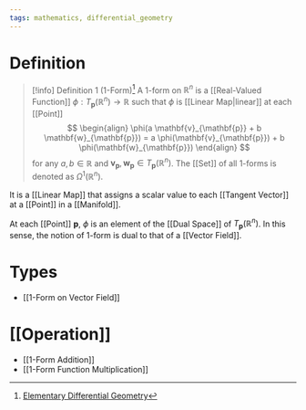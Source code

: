 ```yaml
---
tags: mathematics, differential_geometry
---
```


# Definition

> [!info] Definition 1 (1-Form)[^1]
> A 1-form on $\mathbb{R}^n$ is a [[Real-Valued Function]] $\phi: T_{\mathbf{p}}(\mathbb{R}^n) \rightarrow \mathbb{R}$ such that $\phi$ is [[Linear Map|linear]] at each [[Point]]
> $$
> \begin{align}
> \phi(a \mathbf{v}_{\mathbf{p}} + b \mathbf{w}_{\mathbf{p}}) = a \phi(\mathbf{v}_{\mathbf{p}}) + b \phi(\mathbf{w}_{\mathbf{p}})
> \end{align}
> $$
> for any $a, b \in \mathbb{R}$ and $\mathbf{v}_{\mathbf{p}}, \mathbf{w}_{\mathbf{p}} \in T_{\mathbf{p}}(\mathbb{R}^n)$.
> The [[Set]] of all 1-forms is denoted as $\Omega^1(\mathbb{R}^n)$.

It is a [[Linear Map]] that assigns a scalar value to each [[Tangent Vector]] at a [[Point]] in a [[Manifold]].

At each [[Point]] $\mathbf{p}$, $\phi$ is an element of the [[Dual Space]] of $T_{\mathbf{p}}(\mathbb{R}^n)$. In this sense, the notion of 1-form is dual to that of a [[Vector Field]].

# Types
- [[1-Form on Vector Field]]

# [[Operation]]
- [[1-Form Addition]]
- [[1-Form Function Multiplication]]

[^1]: [Elementary Differential Geometry](zotero://open-pdf/library/items/F6CCEWIU?page=38)